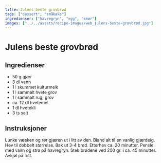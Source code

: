 ```yaml
---
title: Julens beste grovbrød
tags: ["dessert", "småkake"]
ingredienser: ["havregryn", "egg", "smør"]
images: ["../../assets/recipe-images/web_julens-beste-grovbrød.jpg"]
---
```


# Julens beste grovbrød

## Ingredienser

- 50 g gjær
- 3 dl vann
- 1 l skummet kulturmelk
- 1 l sammalt hvete grov
- 1 l sammalt rug, grov
- ca. 12 dl hvetemel
- 1 dl hvetekli
- 3 ts salt

## Instruksjoner

Lunke væsken og rør gjæren ut i litt av den. Bland alt til en vanlig gjærdeig. Hev til dobbelt størrelse. Bak ut 3-4 brød. Etterhev ca. 20 minutter. Pensle med vann og strø på havregryn. Stek brødene ved 200 gr. i ca. 45 minutter. Avkjøl på rist.
